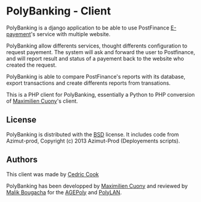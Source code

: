 PolyBanking - Client
===========

PolyBanking is a django application to be able to use PostFinance [E-payement](https://www.postfinance.ch/fr/biz/prod/eserv/epay.html?WT.ac=_techshortcut_bizprodeservepayfr)'s service with multiple website.

PolyBanking allow differents services, thought differents configuration to request payement. The system will ask and forward the user to Postfinance, and will report result and status of a payement back to the website who created the request.

PolyBanking is able to compare PostFinance's reports with its database, export transactions and create differents reports from transations.

This is a PHP client for PolyBanking, essentially a Python to PHP conversion of [Maximilien Cuony](https://github.com/the-glu)'s client.

## License

PolyBanking is distributed with the [BSD](http://opensource.org/licenses/BSD-2-Clause) license. It includes code from Azimut-prod, Copyright (c) 2013 Azimut-Prod (Deployements scripts).

## Authors

This client was made by [Cedric Cook](https://github.com/CedricCook)

PolyBanking has been developped by [Maximilien Cuony](https://github.com/the-glu) and reviewed by [Malik Bougacha](https://github.com/gcmalloc) for the [AGEPoly](http://agepoly.ch) and [PolyLAN](https://polylan.ch).
